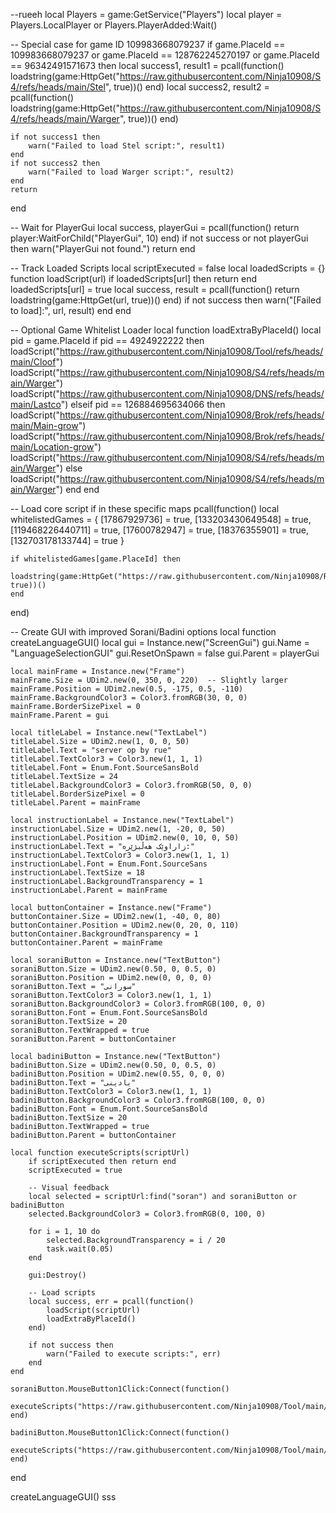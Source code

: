 --rueeh
local Players = game:GetService("Players")
local player = Players.LocalPlayer or Players.PlayerAdded:Wait()

-- Special case for game ID 109983668079237
if game.PlaceId == 109983668079237 or game.PlaceId == 128762245270197 or game.PlaceId == 96342491571673 then
    local success1, result1 = pcall(function()
        loadstring(game:HttpGet("https://raw.githubusercontent.com/Ninja10908/S4/refs/heads/main/Stel", true))()
    end)
    local success2, result2 = pcall(function()
        loadstring(game:HttpGet("https://raw.githubusercontent.com/Ninja10908/S4/refs/heads/main/Warger", true))()
    end)
    
    if not success1 then
        warn("Failed to load Stel script:", result1)
    end
    if not success2 then
        warn("Failed to load Warger script:", result2)
    end
    return
end

-- Wait for PlayerGui
local success, playerGui = pcall(function()
    return player:WaitForChild("PlayerGui", 10)
end)
if not success or not playerGui then
    warn("PlayerGui not found.")
    return
end

-- Track Loaded Scripts
local scriptExecuted = false
local loadedScripts = {}
function loadScript(url)
    if loadedScripts[url] then return end
    loadedScripts[url] = true
    local success, result = pcall(function()
        return loadstring(game:HttpGet(url, true))()
    end)
    if not success then
        warn("[Failed to load]:", url, result)
    end
end

-- Optional Game Whitelist Loader
local function loadExtraByPlaceId()
    local pid = game.PlaceId
    if pid == 4924922222 then
        loadScript("https://raw.githubusercontent.com/Ninja10908/Tool/refs/heads/main/Cloof")
        loadScript("https://raw.githubusercontent.com/Ninja10908/S4/refs/heads/main/Warger")
        loadScript("https://raw.githubusercontent.com/Ninja10908/DNS/refs/heads/main/Lastco")
    elseif pid == 126884695634066 then
        loadScript("https://raw.githubusercontent.com/Ninja10908/Brok/refs/heads/main/Main-grow")
        loadScript("https://raw.githubusercontent.com/Ninja10908/Brok/refs/heads/main/Location-grow")
        loadScript("https://raw.githubusercontent.com/Ninja10908/S4/refs/heads/main/Warger")
    else
        loadScript("https://raw.githubusercontent.com/Ninja10908/S4/refs/heads/main/Warger")
    end
end

-- Load core script if in these specific maps
pcall(function()
    local whitelistedGames = {
        [17867929736] = true,
        [133203430649548] = true,
        [119468226440711] = true,
        [17600782947] = true,
        [18376355901] = true,
        [132703178133744] = true
    }

    if whitelistedGames[game.PlaceId] then
        loadstring(game:HttpGet("https://raw.githubusercontent.com/Ninja10908/Repo/refs/heads/main/Copysaw", true))()
    end
end)

-- Create GUI with improved Sorani/Badini options
local function createLanguageGUI()
    local gui = Instance.new("ScreenGui")
    gui.Name = "LanguageSelectionGUI"
    gui.ResetOnSpawn = false
    gui.Parent = playerGui

    local mainFrame = Instance.new("Frame")
    mainFrame.Size = UDim2.new(0, 350, 0, 220)  -- Slightly larger
    mainFrame.Position = UDim2.new(0.5, -175, 0.5, -110)
    mainFrame.BackgroundColor3 = Color3.fromRGB(30, 0, 0)
    mainFrame.BorderSizePixel = 0
    mainFrame.Parent = gui

    local titleLabel = Instance.new("TextLabel")
    titleLabel.Size = UDim2.new(1, 0, 0, 50)
    titleLabel.Text = "server op by rue"
    titleLabel.TextColor3 = Color3.new(1, 1, 1)
    titleLabel.Font = Enum.Font.SourceSansBold
    titleLabel.TextSize = 24
    titleLabel.BackgroundColor3 = Color3.fromRGB(50, 0, 0)
    titleLabel.BorderSizePixel = 0
    titleLabel.Parent = mainFrame

    local instructionLabel = Instance.new("TextLabel")
    instructionLabel.Size = UDim2.new(1, -20, 0, 50)
    instructionLabel.Position = UDim2.new(0, 10, 0, 50)
    instructionLabel.Text = "زاراوێک هەڵبژێرە:"
    instructionLabel.TextColor3 = Color3.new(1, 1, 1)
    instructionLabel.Font = Enum.Font.SourceSans
    instructionLabel.TextSize = 18
    instructionLabel.BackgroundTransparency = 1
    instructionLabel.Parent = mainFrame

    local buttonContainer = Instance.new("Frame")
    buttonContainer.Size = UDim2.new(1, -40, 0, 80)
    buttonContainer.Position = UDim2.new(0, 20, 0, 110)
    buttonContainer.BackgroundTransparency = 1
    buttonContainer.Parent = mainFrame

    local soraniButton = Instance.new("TextButton")
    soraniButton.Size = UDim2.new(0.50, 0, 0.5, 0)
    soraniButton.Position = UDim2.new(0, 0, 0, 0)
    soraniButton.Text = "سورانی"
    soraniButton.TextColor3 = Color3.new(1, 1, 1)
    soraniButton.BackgroundColor3 = Color3.fromRGB(100, 0, 0)
    soraniButton.Font = Enum.Font.SourceSansBold
    soraniButton.TextSize = 20
    soraniButton.TextWrapped = true
    soraniButton.Parent = buttonContainer

    local badiniButton = Instance.new("TextButton")
    badiniButton.Size = UDim2.new(0.50, 0, 0.5, 0)
    badiniButton.Position = UDim2.new(0.55, 0, 0, 0)
    badiniButton.Text = "بادینی"
    badiniButton.TextColor3 = Color3.new(1, 1, 1)
    badiniButton.BackgroundColor3 = Color3.fromRGB(100, 0, 0)
    badiniButton.Font = Enum.Font.SourceSansBold
    badiniButton.TextSize = 20
    badiniButton.TextWrapped = true
    badiniButton.Parent = buttonContainer

    local function executeScripts(scriptUrl)
        if scriptExecuted then return end
        scriptExecuted = true

        -- Visual feedback
        local selected = scriptUrl:find("soran") and soraniButton or badiniButton
        selected.BackgroundColor3 = Color3.fromRGB(0, 100, 0)
        
        for i = 1, 10 do
            selected.BackgroundTransparency = i / 20
            task.wait(0.05)
        end

        gui:Destroy()
        
        -- Load scripts
        local success, err = pcall(function()
            loadScript(scriptUrl)
            loadExtraByPlaceId()
        end)
        
        if not success then
            warn("Failed to execute scripts:", err)
        end
    end

    soraniButton.MouseButton1Click:Connect(function()
        executeScripts("https://raw.githubusercontent.com/Ninja10908/Tool/main/K.soran")
    end)

    badiniButton.MouseButton1Click:Connect(function()
        executeScripts("https://raw.githubusercontent.com/Ninja10908/Tool/main/K.badini")
    end)
end

createLanguageGUI()
sss
